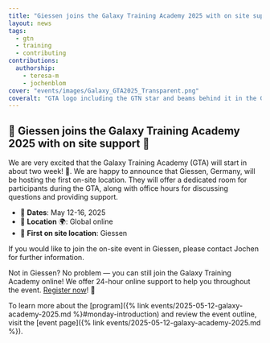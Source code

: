 ```yaml
---
title: "Giessen joins the Galaxy Training Academy 2025 with on site support"
layout: news
tags:
  - gtn
  - training
  - contributing
contributions:
  authorship:
    - teresa-m
    - jochenblom
cover: "events/images/Galaxy_GTA2025_Transparent.png"
coveralt: "GTA logo including the GTN star and beams behind it in the GTN colors. Additionally the Text: Galaxy Training Academy and GALAXY TRAINING NETWORK and the Galaxy logo." 
---
```


## 🌠 Giessen joins the Galaxy Training Academy 2025 with on site support 🎉

We are very excited that the Galaxy Training Academy (GTA) will start in about two week! 🚀. We are happy to announce that Giessen, Germany, will be hosting the first on-site location. They will offer a dedicated room for participants during the GTA, along with office hours for discussing questions and providing support. 

- 📆 **Dates**:  May 12-16, 2025
- 📍 **Location** 🌍:  Global online
- 📍 **First on site location**:  Giessen

If you would like to join the on-site event in Giessen, please contact Jochen for further information.


Not in Giessen? No problem — you can still join the Galaxy Training Academy online! We offer 24-hour online support to help you throughout the event. [Register now](https://forms.gle/xqZMd4gduwJ6XyKU6)! 🎉

To learn more about the [program]({% link events/2025-05-12-galaxy-academy-2025.md %}#monday-introduction) and review the event outline, visit the [event page]({% link events/2025-05-12-galaxy-academy-2025.md %}).